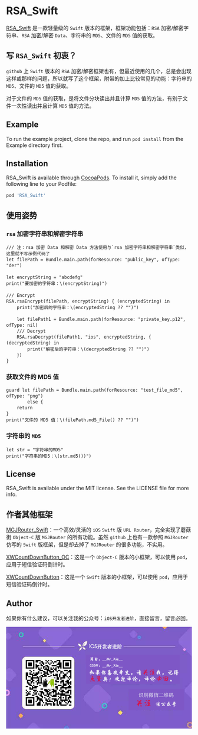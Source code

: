# RSA_Swift

[RSA_Swift](https://github.com/821385843/RSA_Swift) 是一款轻量级的 `Swift` 版本的框架，框架功能包括：`RSA` 加密/解密字符串、`RSA` 加密/解密 `Data`、字符串的 `MD5`、文件的 `MD5` 值的获取。

## 写 `RSA_Swift` 初衷？
`github` 上 `Swift` 版本的 `RSA` 加密/解密框架也有，但最近使用的几个，总是会出现这样或那样的问题，所以就写了这个框架，附带的加上比较常见的功能：字符串的 `MD5`、文件的 `MD5` 值的获取。

对于文件的 `MD5` 值的获取，是将文件分块读出并且计算 `MD5` 值的方法，有别于文件一次性读出并且计算 `MD5` 值的方法。

## Example

To run the example project, clone the repo, and run `pod install` from the Example directory first.

## Installation

RSA_Swift is available through [CocoaPods](https://cocoapods.org). To install
it, simply add the following line to your Podfile:

```ruby
pod 'RSA_Swift'
```

## 使用姿势

### `rsa` 加密字符串和解密字符串

```
/// 注：rsa 加密 Data 和解密 Data 方法使用与`rsa 加密字符串和解密字符串`类似，这里就不写示例代码了
let filePath = Bundle.main.path(forResource: "public_key", ofType: "der")
        
let encryptString = "abcdefg"
print("要加密的字符串：\(encryptString)")
        
/// Encrypt
RSA.rsaEncrypt(filePath, encryptString) { (encryptedString) in
    print("加密后的字符串：\(encryptedString ?? "")")
            
    let filePath1 = Bundle.main.path(forResource: "private_key.p12", ofType: nil)
    /// Decrypt
    RSA.rsaDecrypt(filePath1, "ios", encryptedString, { (decryptedString) in
        print("解密后的字符串：\(decryptedString ?? "")")
    })
}
```


### 获取文件的 MD5 值

```
guard let filePath = Bundle.main.path(forResource: "test_file_md5", ofType: "png")
        else {
    return
}
print("文件的 MD5 值：\(filePath.md5_File() ?? "")")
```


### 字符串的 `MD5`

```
let str = "字符串的MD5"
print("字符串的MD5：\(str.md5())")
```

## License

RSA_Swift is available under the MIT license. See the LICENSE file for more info.

## 作者其他框架
[MGJRouter_Swift](https://github.com/821385843/MGJRouter_Swift)：一个高效/灵活的 `iOS` `Swift` 版 `URL Router`，完全实现了蘑菇街 `Object-C` 版 `MGJRouter` 的所有功能。虽然 `github` 上也有一款参照 `MGJRouter` 仿写的 `Swift` 版框架，但是却去掉了 `MGJRouter` 的很多功能，不实用。

[XWCountDownButton_OC](https://github.com/821385843/XWCountDownButtonDemo)：这是一个 `Object-C` 版本的小框架，可以使用 `pod`，应用于短信验证码倒计时。

[XWCountDownButton](https://github.com/821385843/XWCountDownDemo_Swift)：这是一个 `Swift` 版本的小框架，可以使用 `pod`，应用于短信验证码倒计时。

## Author
如果你有什么建议，可以关注我的公众号：`iOS开发者进阶`，直接留言，留言必回。

![输入图片说明](https://github.com/821385843/RSA_Swift/blob/master/Example/RSA_Swift/test_file_md5.png "在这里输入图片标题")
